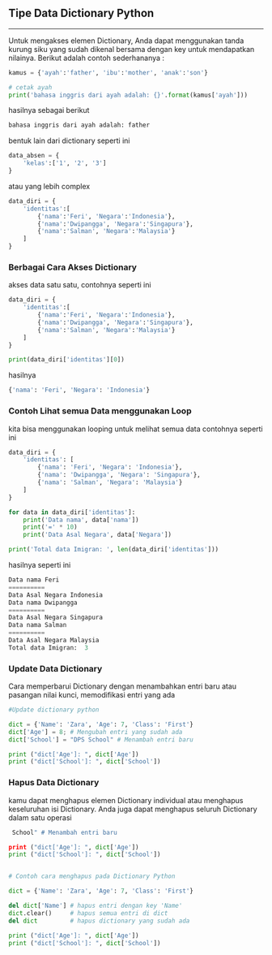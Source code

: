 ## Tipe Data Dictionary Python

---

Untuk mengakses elemen Dictionary, Anda dapat menggunakan tanda kurung siku yang sudah dikenal bersama dengan key untuk mendapatkan nilainya. Berikut adalah contoh sederhananya :

```python
kamus = {'ayah':'father', 'ibu':'mother', 'anak':'son'}

# cetak ayah
print('bahasa inggris dari ayah adalah: {}'.format(kamus['ayah']))
```

hasilnya sebagai berikut

```python
bahasa inggris dari ayah adalah: father
```

bentuk lain dari dictionary seperti ini

```python
data_absen = {
    'kelas':['1', '2', '3']
}
```

atau yang lebih complex

```python
data_diri = {
    'identitas':[
        {'nama':'Feri', 'Negara':'Indonesia'},
        {'nama':'Dwipangga', 'Negara':'Singapura'},
        {'nama':'Salman', 'Negara':'Malaysia'}
    ]
}
```

### Berbagai Cara Akses Dictionary


akses data satu satu, contohnya seperti ini

```python
data_diri = {
    'identitas':[
        {'nama':'Feri', 'Negara':'Indonesia'},
        {'nama':'Dwipangga', 'Negara':'Singapura'},
        {'nama':'Salman', 'Negara':'Malaysia'}
    ]
}

print(data_diri['identitas'][0])
```

hasilnya

```python
{'nama': 'Feri', 'Negara': 'Indonesia'}
```

### Contoh Lihat semua Data menggunakan Loop

kita bisa menggunakan looping untuk melihat semua data contohnya seperti ini

```python
data_diri = {
    'identitas': [
        {'nama': 'Feri', 'Negara': 'Indonesia'},
        {'nama': 'Dwipangga', 'Negara': 'Singapura'},
        {'nama': 'Salman', 'Negara': 'Malaysia'}
    ]
}

for data in data_diri['identitas']:
    print('Data nama', data['nama'])
    print('=' * 10)
    print('Data Asal Negara', data['Negara'])

print('Total data Imigran: ', len(data_diri['identitas']))
```

hasilnya seperti ini

```python
Data nama Feri
==========
Data Asal Negara Indonesia
Data nama Dwipangga
==========
Data Asal Negara Singapura
Data nama Salman
==========
Data Asal Negara Malaysia
Total data Imigran:  3
```

### Update Data Dictionary

Cara memperbarui Dictionary dengan menambahkan entri baru atau pasangan nilai kunci, memodifikasi entri yang ada

```python
#Update dictionary python

dict = {'Name': 'Zara', 'Age': 7, 'Class': 'First'}
dict['Age'] = 8; # Mengubah entri yang sudah ada
dict['School'] = "DPS School" # Menambah entri baru

print ("dict['Age']: ", dict['Age'])
print ("dict['School']: ", dict['School'])
```

### Hapus Data Dictionary

kamu dapat menghapus elemen Dictionary individual atau menghapus keseluruhan isi Dictionary. Anda juga dapat menghapus seluruh Dictionary dalam satu operasi

```python
 School" # Menambah entri baru

print ("dict['Age']: ", dict['Age'])
print ("dict['School']: ", dict['School'])


# Contoh cara menghapus pada Dictionary Python

dict = {'Name': 'Zara', 'Age': 7, 'Class': 'First'}

del dict['Name'] # hapus entri dengan key 'Name'
dict.clear()     # hapus semua entri di dict
del dict         # hapus dictionary yang sudah ada

print ("dict['Age']: ", dict['Age'])
print ("dict['School']: ", dict['School'])
```

